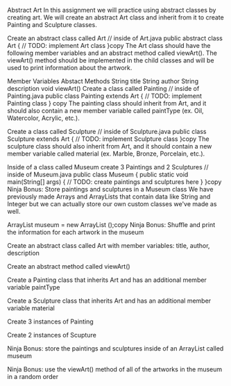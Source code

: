 Abstract Art
In this assignment we will practice using abstract classes by creating art. We will create an abstract Art class and inherit from it to create Painting and Sculpture classes.

Create an abstract class called Art
// inside of Art.java
public abstract class Art {
// TODO: implement Art class
}copy
The Art class should have the following member variables and an abstract method called viewArt(). The viewArt() method should be implemented in the child classes and will be used to print information about the artwork.

Member Variables Abstact Methods
String title
String author
String description
void viewArt()
Create a class called Painting
// inside of Painting.java
public class Painting extends Art {
// TODO: implement Painting class
} copy
The painting class should inherit from Art, and it should also contain a new member variable called paintType (ex. Oil, Watercolor, Acrylic, etc.).

Create a class called Sculpture
// inside of Sculpture.java
public class Sculpture extends Art {
// TODO: implement Sculpture class
}copy
The sculpture class should also inherit from Art, and it should contain a new member variable called material (ex. Marble, Bronze, Porcelain, etc.).

Inside of a class called Museum create 3 Paintings and 2 Sculptures
// inside of Museum.java
public class Museum {
public static void main(String[] args) {
// TODO: create paintings and sculptures here
}
}copy
Ninja Bonus: Store paintings and sculptures in a Museum class
We have previously made Arrays and ArrayLists that contain data like String and Integer but we can actually store our own custom classes we've made as well.

ArrayList<Art> museum = new ArrayList<Art> ();copy
Ninja Bonus: Shuffle and print the information for each artwork in the museum

Create an abstract class called Art with member variables: title, author, description

Create an abstract method called viewArt()

Create a Painting class that inherits Art and has an additional member variable paintType

Create a Sculpture class that inherits Art and has an additional member variable material

Create 3 instances of Painting

Create 2 instances of Scupture

Ninja Bonus: store the paintings and sculptures inside of an ArrayList called museum

Ninja Bonus: use the viewArt() method of all of the artworks in the museum in a random order
